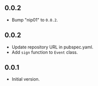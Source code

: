 ## 0.0.2

 - Bump "nip01" to `0.0.2`.

## 0.0.2

- Update repository URL in pubspec.yaml.
- Add `sign` function to `Event` class.

## 0.0.1

- Initial version.
